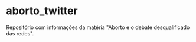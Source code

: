 # aborto_twitter
Repositório com informações da matéria "Aborto e o debate desqualificado das redes".

